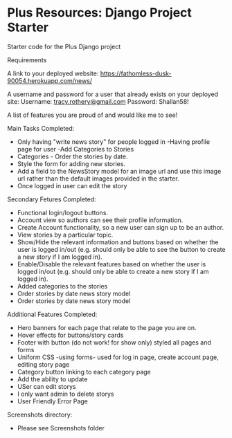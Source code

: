 # Plus Resources: Django Project Starter

Starter code for the Plus Django project

Requirements

A link to your deployed website:
https://fathomless-dusk-90054.herokuapp.com/news/

A username and password for a user that already exists on your deployed site:
Username: tracy.rothery@gmail.com
Password: Shallan58!


A list of features you are proud of and would like me to see!


Main Tasks Completed:
- Only having "write news story" for people  logged in
-Having profile page for user 
-Add Categories to Stories
- Categories - Order the stories by date. 
- Style the form for adding new stories. 
- Add a field to the NewsStory model for an image url and use this image url rather than the default images provided in the starter. 
- Once logged in user can edit the story 

Secondary Fetures Completed:
- Functional login/logout buttons.
- Account view so authors can see their profile information. 
- Create Account functionality, so a new user can sign up to be an author. 
- View stories by a particular topic. 
- Show/Hide the relevant information and buttons based on whether the user is logged in/out (e.g. should only be able to see the button to create a new story if I am logged in).
- Enable/Disable the relevant features based on whether the user is logged in/out (e.g. should only be able to create a new story if I am logged in).
- Added categories to the stories
- Order stories by date news story model
- Order stories by date news story model 



Additional Features Completed:
- Hero banners for each page that relate to the page you are on.
- Hover effects for buttons/story cards
- Footer with button (do not work! for show only) styled all pages and forms
- Uniform CSS -using forms-  used for log in page, create account page, editing story page
- Category button linking to each category page
- Add the ability to update
- USer can edit storys
- I only want admin to delete storys 
- User Friendly Error Page 

Screenshots directory:
- Please see Screenshots folder 